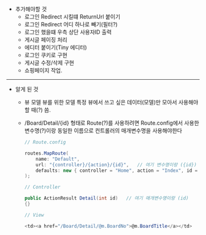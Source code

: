﻿- 추가해야할 것
    - 로그인 Redirect 시킬떄 ReturnUrl 붙이기
    - 로그인 Redirect 어디 하나로 빼기(필터?)
    - 로그인 했을떄 우측 상단 사용자ID 출력
    - 게시글 페이징 처리
    - 에디터 붙이기(Tiny 에디터)
    - 로그인 쿠키로 구현
    - 게시글 수정/삭제 구현
    - 쇼핑페이지 작업.

---

- 알게 된 것

    - 뷰 모델
        뷰를 위한 모델
        특정 뷰에서 쓰고 싶은 데이터(모델)만 모아서 사용해야할 때(?) 씀.

    - /Board/Detail/{id} 형태로 Route(?)를 사용하려면 Route.config에서 사용한 변수명(?)이랑 동일한 이름으로 컨트롤러의 매개변수명을 사용해야한다

        ```csharp
        // Route.config

        routes.MapRoute(
            name: "Default",
            url: "{controller}/{action}/{id}",   // 여기 변수명이랑 ({id})
            defaults: new { controller = "Home", action = "Index", id = UrlParameter.Optional }
        );
        ```

        ```csharp
        // Controller

        public ActionResult Detail(int id)   // 여기 매개변수명이랑 (id)
        {}
        ```

        ```csharp
        // View

        <td><a href="/Board/Detail/@m.BoardNo">@m.BoardTitle</a></td>
        ```